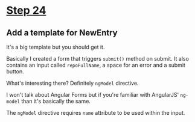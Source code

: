 # [Step 24](https://github.com/kamilkisiela/GitHunt-Lite-Angular/tree/step24)

## Add a template for NewEntry

It's a big template but you should get it.

Basically I created a form that triggers `submit()` method on submit.
It also contains an input called `repoFullName`, a space for an error and a submit button.

What's interesting there? Definitely `ngModel` directive.

I won't talk about Angular Forms but if you're familiar with AngularJS' `ng-model` than it's basically the same.

The `ngModel` directive requires `name` attribute to be used within the input.
